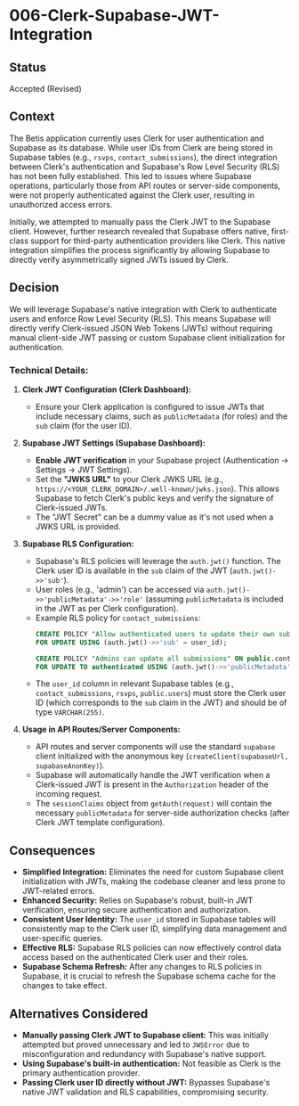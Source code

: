 # 006-Clerk-Supabase-JWT-Integration

## Status
Accepted (Revised)

## Context
The Betis application currently uses Clerk for user authentication and Supabase as its database. While user IDs from Clerk are being stored in Supabase tables (e.g., `rsvps`, `contact_submissions`), the direct integration between Clerk's authentication and Supabase's Row Level Security (RLS) has not been fully established. This led to issues where Supabase operations, particularly those from API routes or server-side components, were not properly authenticated against the Clerk user, resulting in unauthorized access errors.

Initially, we attempted to manually pass the Clerk JWT to the Supabase client. However, further research revealed that Supabase offers native, first-class support for third-party authentication providers like Clerk. This native integration simplifies the process significantly by allowing Supabase to directly verify asymmetrically signed JWTs issued by Clerk.

## Decision
We will leverage Supabase's native integration with Clerk to authenticate users and enforce Row Level Security (RLS). This means Supabase will directly verify Clerk-issued JSON Web Tokens (JWTs) without requiring manual client-side JWT passing or custom Supabase client initialization for authentication.

### Technical Details:

1.  **Clerk JWT Configuration (Clerk Dashboard):**
    *   Ensure your Clerk application is configured to issue JWTs that include necessary claims, such as `publicMetadata` (for roles) and the `sub` claim (for the user ID).

2.  **Supabase JWT Settings (Supabase Dashboard):**
    *   **Enable JWT verification** in your Supabase project (Authentication -> Settings -> JWT Settings).
    *   Set the **"JWKS URL"** to your Clerk JWKS URL (e.g., `https://<YOUR_CLERK_DOMAIN>/.well-known/jwks.json`). This allows Supabase to fetch Clerk's public keys and verify the signature of Clerk-issued JWTs.
    *   The "JWT Secret" can be a dummy value as it's not used when a JWKS URL is provided.

3.  **Supabase RLS Configuration:**
    *   Supabase's RLS policies will leverage the `auth.jwt()` function. The Clerk user ID is available in the `sub` claim of the JWT (`auth.jwt()->>'sub'`).
    *   User roles (e.g., 'admin') can be accessed via `auth.jwt()->>'publicMetadata'->>'role'` (assuming `publicMetadata` is included in the JWT as per Clerk configuration).
    *   Example RLS policy for `contact_submissions`:
        ```sql
        CREATE POLICY "Allow authenticated users to update their own submissions" ON public.contact_submissions
        FOR UPDATE USING (auth.jwt()->>'sub' = user_id);

        CREATE POLICY "Admins can update all submissions" ON public.contact_submissions
        FOR UPDATE TO authenticated USING (auth.jwt()->>'publicMetadata'->>'role' = 'admin');
        ```
    *   The `user_id` column in relevant Supabase tables (e.g., `contact_submissions`, `rsvps`, `public.users`) must store the Clerk user ID (which corresponds to the `sub` claim in the JWT) and should be of type `VARCHAR(255)`.

4.  **Usage in API Routes/Server Components:**
    *   API routes and server components will use the standard `supabase` client initialized with the anonymous key (`createClient(supabaseUrl, supabaseAnonKey)`).
    *   Supabase will automatically handle the JWT verification when a Clerk-issued JWT is present in the `Authorization` header of the incoming request.
    *   The `sessionClaims` object from `getAuth(request)` will contain the necessary `publicMetadata` for server-side authorization checks (after Clerk JWT template configuration).

## Consequences
*   **Simplified Integration:** Eliminates the need for custom Supabase client initialization with JWTs, making the codebase cleaner and less prone to JWT-related errors.
*   **Enhanced Security:** Relies on Supabase's robust, built-in JWT verification, ensuring secure authentication and authorization.
*   **Consistent User Identity:** The `user_id` stored in Supabase tables will consistently map to the Clerk user ID, simplifying data management and user-specific queries.
*   **Effective RLS:** Supabase RLS policies can now effectively control data access based on the authenticated Clerk user and their roles.
*   **Supabase Schema Refresh:** After any changes to RLS policies in Supabase, it is crucial to refresh the Supabase schema cache for the changes to take effect.

## Alternatives Considered
*   **Manually passing Clerk JWT to Supabase client:** This was initially attempted but proved unnecessary and led to `JWSError` due to misconfiguration and redundancy with Supabase's native support.
*   **Using Supabase's built-in authentication:** Not feasible as Clerk is the primary authentication provider.
*   **Passing Clerk user ID directly without JWT:** Bypasses Supabase's native JWT validation and RLS capabilities, compromising security.